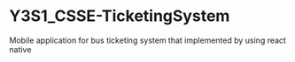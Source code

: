 # Y3S1_CSSE-TicketingSystem
Mobile application for bus ticketing system that implemented by using react native 
